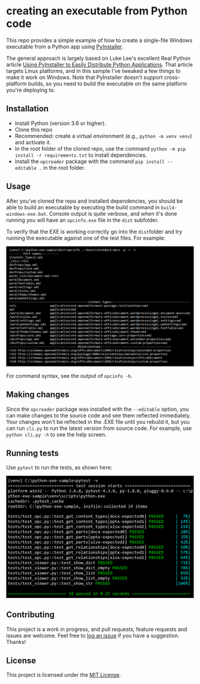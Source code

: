 # creating an executable from Python code

This repo provides a simple example of how to create a single-file Windows executable from a Python app using [PyInstaller](http://www.pyinstaller.org/).

The general approach is largely based on Luke Lee's excellent Real Python article [Using PyInstaller to Easily Distribute Python Applications](https://realpython.com/pyinstaller-python/). That article targets Linux platforms, and in this sample I've tweaked a few things to make it work on Windows. Note that PyInstaller doesn't support cross-platform builds, so you need to build the executable on the same platform you're deploying to.

## Installation
* Install Python (version 3.6 or higher).
* Clone this repo
* Recommended: create a virtual environment (e.g., ```python -m venv venv```) and activate it.
* In the root folder of the cloned repo, use the command ```python -m pip install -r requirements.txt``` to install dependencies.
* Install the ```opcreader``` package with the command ```pip install --editable .``` in the root folder.

## Usage
After you've cloned the repo and installed dependencies, you should be able to build an executable by executing the build command in ```build-windows-exe.bat```. Console output is quite verbose, and when it's done running you will have an ```opcinfo.exe``` file in the ```dist``` subfolder.

To verify that the EXE is working correctly go into the ```dist```folder and try running the executable against one of the test files. For example:

![screenshot](screenshot.png)

For command syntax, see the output of ```opcinfo -h```.

## Making changes

Since the ```opcreader``` package was installed with the ```--editable``` option, you can make changes to the source code and see them reflected immediately. Your changes won't be reflected in the .EXE file until you rebuild it, but you can run ```cli.py``` to run the latest version from source code. For example, use ```python cli.py -h``` to see the help screen.

## Running tests

Use ```pytest``` to run the tests, as shown here:

![tests](tests.png)

## Contributing
This project is a work in progress, and pull requests, feature requests and issues are welcome. Feel free to [log an issue](https://github.com/dmahugh/azure-key-vault/issues) if you have a suggestion. Thanks!

## License
This project is licensed under the [MIT License](https://github.com/dmahugh/azure-key-vault/blob/master/LICENSE).


